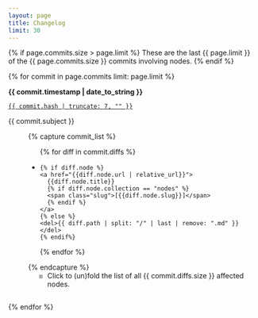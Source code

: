 ```yaml
---
layout: page
title: Changelog
limit: 30
---
```


<style>

  details > summary {
    margin-left: 30px;
    margin-bottom: 15px;
    padding-inline-start: 1ch;
  }

  details[open] > summary {
    display: none;
  }

  summary { list-style: none; }
  summary::-webkit-details-marker { display: none; }

  details summary::before { 
    position: absolute;
    transform: translateX(-100%);
    padding-right: 1ch;
    content: '⧆';
    color: hsl(0, 0%, 40%);
  }

  summary {
    cursor: pointer; 
    margin-left: 30px;
    padding-inline-start: 1ch;
  }

  li.diff-A, li.diff-M, li.diff-D {
    padding-inline-start: 1ch;
  }
  li.diff-A { list-style-type: '⊞'; }
  li.diff-M { list-style-type: '⊡'; } /* ⧇ */
  li.diff-D { list-style-type: '⊟'; }
  li.diff-A::marker { color: hsl(120, 100%, 40%); }
  li.diff-M::marker { color: hsl(240, 100%, 40%); }
  li.diff-D::marker { color: hsl(  0, 100%, 40%); }

</style>

{% if page.commits.size > page.limit %}
These are the last {{ page.limit }} of the {{ page.commits.size }} commits involving nodes.
{% endif %}

<dl>

{% for commit in page.commits limit: page.limit %}

<dt>

<strong>{{ commit.timestamp | date_to_string }}</strong>

<a href="https://github.com/jonsterling/math/commit/{{ commit.hash }}">
<code>{{ commit.hash | truncate: 7, "" }}</code>
</a>

{{ commit.subject }}

</dt>

<dd>

{% capture commit_list %}

<ul>
  {% for diff in commit.diffs %}
  <li class="diff-{{ diff.status }}">

    {% if diff.node %}
    <a href="{{diff.node.url | relative_url}}">
      {{diff.node.title}}
      {% if diff.node.collection == "nodes" %}
      <span class="slug">[{{diff.node.slug}}]</span>
      {% endif %}
    </a>
    {% else %}
    <del>{{ diff.path | split: "/" | last | remove: ".md" }}</del>
    {% endif%}

  </li>
  {% endfor %}
</ul>
{% endcapture %}

<details {% if commit.diffs.size < 7 %}open{% endif %}>
<summary markdown='span'>Click to (un)fold the list of all {{ commit.diffs.size }} affected nodes.</summary>
{{ commit_list }}
</details>
</dd>

{% endfor %}

</dl>
